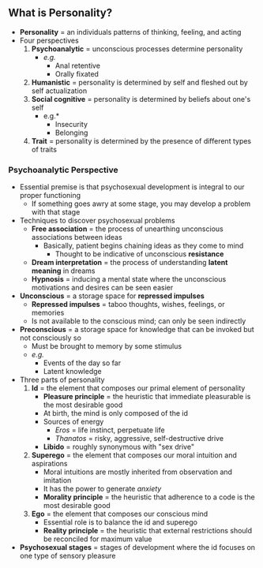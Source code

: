 ## What is Personality?
- **Personality** = an individuals patterns of thinking, feeling, and acting
- Four perspectives
    1. **Psychoanalytic** = unconscious processes determine personality
        * *e.g.*
            * Anal retentive
            * Orally fixated
    2. **Humanistic** = personality is determined by self and fleshed out by self actualization
    3. **Social cognitive** = personality is determined by beliefs about one's self
        * e.g.*
            * Insecurity
            * Belonging
    4. **Trait** = personality is determined by the presence of different types of traits

### Psychoanalytic Perspective
- Essential premise is that psychosexual development is integral to our proper functioning
    * If something goes awry at some stage, you may develop a problem with that stage
- Techniques to discover psychosexual problems
    * **Free association** = the process of unearthing unconscious associations between ideas
        + Basically, patient begins chaining ideas as they come to mind
            - Thought to be indicative of unconscious **resistance**
    * **Dream interpretation** = the process of understanding **latent meaning** in dreams
    * **Hypnosis** = inducing a mental state where the unconscious motivations and desires can be seen easier
- **Unconscious** = a storage space for **repressed impulses**
    * **Repressed impulses** = taboo thoughts, wishes, feelings, or memories
    * Is not available to the conscious mind; can only be seen indirectly
- **Preconscious** = a storage space for knowledge that can be invoked but not consciously so
    * Must be brought to memory by some stimulus
    * *e.g.*
        + Events of the day so far
        + Latent knowledge
- Three parts of personality
    1. **Id** = the element that composes our primal element of personality
        * **Pleasure principle** = the heuristic that immediate pleasurable is the most desirable good
        * At birth, the mind is only composed of the id
        * Sources of energy
            + *Eros* = life instinct, perpetuate life
            + *Thanatos* = risky, aggressive, self-destructive drive
        * **Libido** = roughly synonymous with "sex drive"
    2. **Superego** = the element that composes our moral intuition and aspirations
        * Moral intuitions are mostly inherited from observation and imitation
        * It has the power to generate *anxiety*
        * **Morality principle** = the heuristic that adherence to a code is the most desirable good
    3. **Ego** = the element that composes our conscious mind
        * Essential role is to balance the id and superego
        * **Reality principle** = the heuristic that external restrictions should be reconciled for maximum value
- **Psychosexual stages** = stages of development where the id focuses on one type of sensory pleasure
